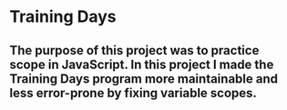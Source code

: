 # Training Days

## The purpose of this project was to practice scope in JavaScript. In this project I made the  Training Days program more maintainable and less error-prone by fixing variable scopes.

